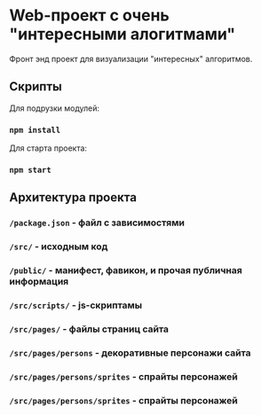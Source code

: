 # Web-проект c очень "интересными алогитмами" 

Фронт энд проект для визуализации "интересных" алгоритмов.

## Скрипты

Для подрузки модулей:
### `npm install`

Для старта проекта:

### `npm start`

## Архитектура проекта

### `/package.json` - файл с зависимостями

### `/src/` - исходным код

### `/public/` - манифест, фавикон, и прочая публичная информация

### `/src/scripts/` - js-скриптамы

### `/src/pages/` - файлы страниц сайта

### `/src/pages/persons` - декоративные персонажи сайта

### `/src/pages/persons/sprites` - спрайты персонажей

### `/src/pages/persons/sprites` - спрайты персонажей
